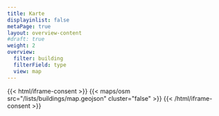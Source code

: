 ```yaml
---
title: Karte
displayinlist: false
metaPage: true
layout: overview-content
#draft: true
weight: 2
overview:
  filter: building
  filterField: type
  view: map
---
```


{{< html/iframe-consent >}}
    {{< maps/osm src="/lists/buildings/map.geojson" cluster="false" >}}
{{< /html/iframe-consent >}}
